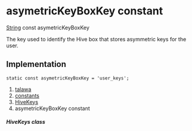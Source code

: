 
<div>

# asymetricKeyBoxKey constant

</div>


[String](https://api.flutter.dev/flutter/dart-core/String-class.html)
const asymetricKeyBoxKey



The key used to identify the Hive box that stores asymmetric keys for
the user.



## Implementation

``` language-dart
static const asymetricKeyBoxKey = 'user_keys';
```







1.  [talawa](../../index.md)
2.  [constants](../../constants_constants/)
3.  [HiveKeys](../../constants_constants/HiveKeys-class.md)
4.  asymetricKeyBoxKey constant

##### HiveKeys class







